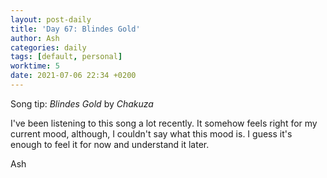 ```yaml
---
layout: post-daily
title: 'Day 67: Blindes Gold'
author: Ash
categories: daily
tags: [default, personal]
worktime: 5
date: 2021-07-06 22:34 +0200
---
```

Song tip: _Blindes Gold_ by _Chakuza_

I've been listening to this song a lot recently. It somehow feels right for my current mood, although, I couldn't say what this mood is. I guess it's enough to feel it for now and understand it later.

Ash
